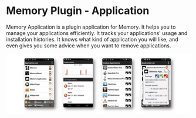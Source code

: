 # Memory Plugin - Application

Memory Application is a plugin application for Memory. It helps you to manage your applications efficiently. It tracks your applications' usage and installation histories. It knows what kind of application you will like, and even gives you some advice when you want to remove applications.

![](../.github/ss_memory_application.png)
